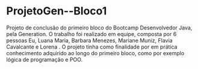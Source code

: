 # ProjetoGen--Bloco1
Projeto de conclusão do primeiro bloco do Bootcamp Desenvolvedor Java, pela Generation. O trabalho foi realizado em equipe, composta por 6 pessoas  Eu, Luana Maria, Barbara Menezes, Mariane Muniz, Flavia Cavalcante e Lorena . O projeto tinha como finalidade por em prática conhecimento adquirido ao longo do primeiro bloco, como por exemplo lógica de programação e POO.
